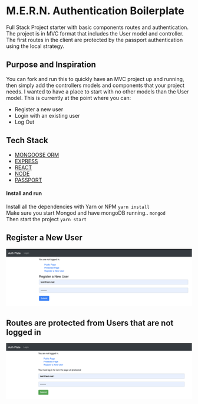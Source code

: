 # M.E.R.N. Authentication Boilerplate
Full Stack Project starter with basic components routes and authentication. The project is in MVC format that includes the User model and controller. The first routes in the client are protected by the passport authentication using the local strategy. 

## Purpose and Inspiration
You can fork and run this to quickly have an MVC project up and running, then simply add the controllers models and components that your project needs. I wanted to have a place to start with no other models than the User model. This is currently at the point where you can:

- Register a new user
- Login with an existing user
- Log Out

## Tech Stack
+ [MONGOOSE ORM](https://www.npmjs.com/package/mongoose)
+ [EXPRESS](https://www.npmjs.com/package/express)
+ [REACT](https://reactjs.org/)
+ [NODE](https://nodejs.org/en/)
+ [PASSPORT](http://www.passportjs.org/docs/username-password/)

#### Install and run
Install all the dependencies with Yarn or NPM
`yarn install` <br>
Make sure you start Mongod and have mongoDB running..
`mongod` <br>
Then start the project
`yarn start`

## Register a New User
![Register A New User](/client/public/images/Register.png)

## Routes are protected from Users that are not logged in
![Login an existing User](/client/public/images/ProtectedRoute.png)


